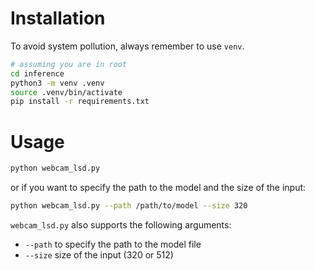 # Installation

To avoid system pollution, always remember to use `venv`.

```bash
# assuming you are in root
cd inference
python3 -m venv .venv
source .venv/bin/activate
pip install -r requirements.txt
```

# Usage

```bash
python webcam_lsd.py
```

or if you want to specify the path to the model and the size of the input:

```bash
python webcam_lsd.py --path /path/to/model --size 320
```

`webcam_lsd.py` also supports the following arguments:

- `--path` to specify the path to the model file
- `--size` size of the input (320 or 512)